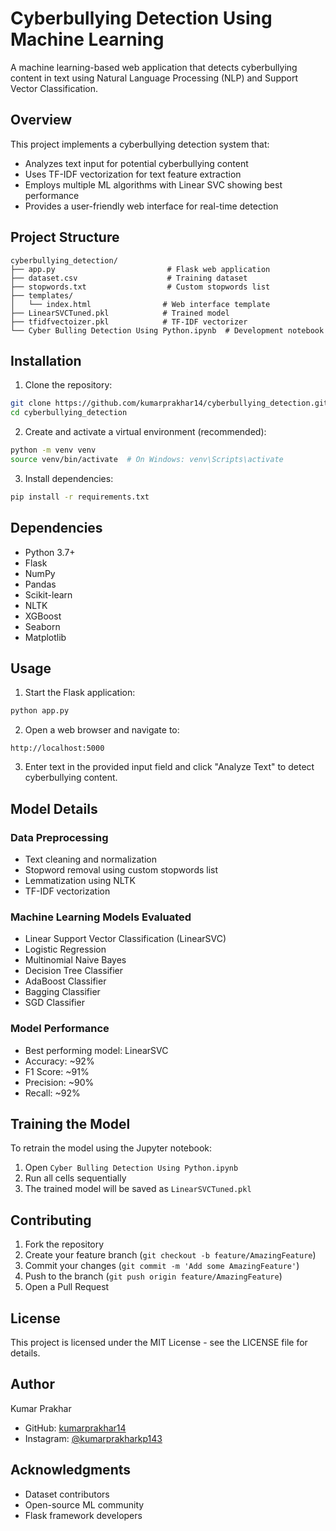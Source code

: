 # Cyberbullying Detection Using Machine Learning

A machine learning-based web application that detects cyberbullying content in text using Natural Language Processing (NLP) and Support Vector Classification.

## Overview

This project implements a cyberbullying detection system that:
- Analyzes text input for potential cyberbullying content
- Uses TF-IDF vectorization for text feature extraction
- Employs multiple ML algorithms with Linear SVC showing best performance
- Provides a user-friendly web interface for real-time detection

## Project Structure

```
cyberbullying_detection/
├── app.py                         # Flask web application
├── dataset.csv                    # Training dataset
├── stopwords.txt                  # Custom stopwords list
├── templates/
│   └── index.html                # Web interface template
├── LinearSVCTuned.pkl            # Trained model
├── tfidfvectoizer.pkl            # TF-IDF vectorizer
└── Cyber Bulling Detection Using Python.ipynb  # Development notebook
```

## Installation

1. Clone the repository:
```bash
git clone https://github.com/kumarprakhar14/cyberbullying_detection.git
cd cyberbullying_detection
```

2. Create and activate a virtual environment (recommended):
```bash
python -m venv venv
source venv/bin/activate  # On Windows: venv\Scripts\activate
```

3. Install dependencies:
```bash
pip install -r requirements.txt
```

## Dependencies

- Python 3.7+
- Flask
- NumPy
- Pandas
- Scikit-learn
- NLTK
- XGBoost
- Seaborn
- Matplotlib

## Usage

1. Start the Flask application:
```bash
python app.py
```

2. Open a web browser and navigate to:
```
http://localhost:5000
```

3. Enter text in the provided input field and click "Analyze Text" to detect cyberbullying content.

## Model Details

### Data Preprocessing
- Text cleaning and normalization
- Stopword removal using custom stopwords list
- Lemmatization using NLTK
- TF-IDF vectorization

### Machine Learning Models Evaluated
- Linear Support Vector Classification (LinearSVC)
- Logistic Regression
- Multinomial Naive Bayes
- Decision Tree Classifier
- AdaBoost Classifier
- Bagging Classifier
- SGD Classifier

### Model Performance
- Best performing model: LinearSVC
- Accuracy: ~92%
- F1 Score: ~91%
- Precision: ~90%
- Recall: ~92%

## Training the Model

To retrain the model using the Jupyter notebook:

1. Open `Cyber Bulling Detection Using Python.ipynb`
2. Run all cells sequentially
3. The trained model will be saved as `LinearSVCTuned.pkl`

## Contributing

1. Fork the repository
2. Create your feature branch (`git checkout -b feature/AmazingFeature`)
3. Commit your changes (`git commit -m 'Add some AmazingFeature'`)
4. Push to the branch (`git push origin feature/AmazingFeature`)
5. Open a Pull Request

## License

This project is licensed under the MIT License - see the LICENSE file for details.

## Author

Kumar Prakhar
- GitHub: [kumarprakhar14](https://github.com/kumarprakhar14)
- Instagram: [@kumarprakharkp143](https://www.instagram.com/kumarprakharkp143/)

## Acknowledgments

- Dataset contributors
- Open-source ML community
- Flask framework developers
